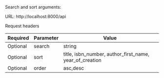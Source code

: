
Search and sort arguments: 

URL: http://localhost:8000/api

Request headers

| **Required** 	| **Parameter**         | **Value**            						|
|----------	|------------------	|------------------						|
| Optional      | search	    	| string	 						|
| Optional      | sort		 	| title, isbn_number, author_first_name, year_of_creation   	|
| Optional 	| order		    	| asc,desc	     						|
